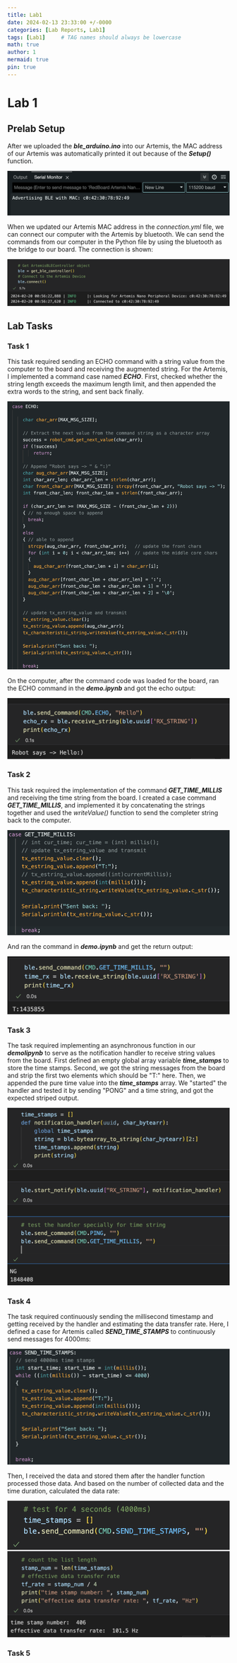 ```yaml
---
title: Lab1
date: 2024-02-13 23:33:00 +/-0000
categories: [Lab Reports, Lab1]
tags: [Lab1]     # TAG names should always be lowercase
math: true
author: 1
mermaid: true
pin: true
---
```


# Lab 1

## Prelab Setup
After we uploaded the ***ble_arduino.ino*** into our Artemis, the MAC address of our Artemis was automatically printed it out because of the ***Setup()*** function.

![BLE MAC Address](/assets/images/lab1/ble_MAC.png "Arduino IDE prints BLE MAC Address")

When we updated our Artemis MAC address in the *connection.yml* file, we can connect our computer with the Artemis by bluetooth. We can send the commands from our computer in the Python file by using the bluetooth as the bridge to our board. The connection is shown:

![BLE Connection Success](/assets/images/lab1/ble_connection_success.png "Our computer successfully connects the Artemis board")

## Lab Tasks
### Task 1
This task required sending an ECHO command with a string value from the computer to the board and receiving the augmented string. For the Artemis, I implemented a command case named ***ECHO***. First, checked whether the string length exceeds the maximum length limit, and then appended the extra words to the string, and sent back finally.

![echo command](/assets/images/lab1/echo_command.png "echo command implementation")

On the computer, after the command code was loaded for the board, ran the ECHO command in the ***demo.ipynb*** and got the echo output:

![echo command output](/assets/images/lab1/echo_command_output.png "echo command output")


### Task 2
This task required the implementation of the command ***GET_TIME_MILLIS*** and receiving the time string from the board. I created a case command ***GET_TIME_MILLIS***, and implemented it by concatenating the strings together and used the *writeValue()* function to send the completer string back to the computer. 

![Get Time Millis](/assets/images/lab1/GET_TIME_MILLIS.png "get time millis")

And ran the command in ***demo.ipynb*** and get the return output:

![Get Time Millis Output](/assets/images/lab1/GET_TIME_MILLIS_output.png "get time millis output")



### Task 3
The task required implementing an asynchronous function in our ***demolipynb*** to serve as the notification handler to receive string values from the board. First defined an empty global array variable ***time_stamps*** to store the time stamps. Second, we got the string messages from the board and strip the first two elements which should be "T:" here. Then, we appended the pure time value into the ***time_stamps*** array. We "started" the handler and tested it by sending "PONG" and a time string, and got the expected striped output. 

![time handler](/assets/images/lab1/time_handler.png "time handler")



### Task 4
The task required continuously sending the millisecond timestamp and getting received by the handler and estimating the data transfer rate. Here, I defined a case for Artemis called ***SEND_TIME_STAMPS*** to continuously send messages for 4000ms:

![Send Time Stamps](/assets/images/lab1/SEND_TIME_STAMPS.png "send time stamps")

Then, I received the data and stored them after the handler function processed those data. And based on the number of collected data and the time duration, calculated the data rate:

![Time Stamps data](/assets/images/lab1/SEND_TIME_STAMPS_data.png "time stamps data")
![time stamps data rate](/assets/images/lab1/time_stamps_data_rate.png "data transfer rate")


### Task 5

